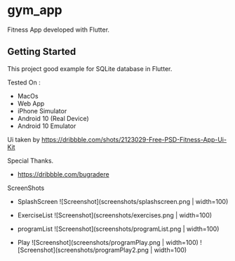 # gym_app

Fitness App developed with Flutter.

## Getting Started

This project good example for SQLite database in Flutter.

Tested On : 

- MacOs
- Web App
- iPhone Simulator
- Android 10 (Real Device)
- Android 10 Emulator

Ui taken by https://dribbble.com/shots/2123029-Free-PSD-Fitness-App-Ui-Kit 

Special Thanks.
- https://dribbble.com/bugradere

ScreenShots
- SplashScreen
![Screenshot](screenshots/splashscreen.png | width=100)

- ExerciseList
![Screenshot](screenshots/exercises.png | width=100)

- programList
![Screenshot](screenshots/programList.png | width=100)

- Play
![Screenshot](screenshots/programPlay.png | width=100)
![Screenshot](screenshots/programPlay2.png | width=100)